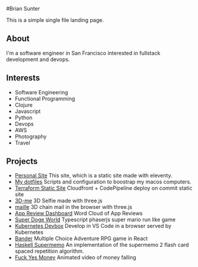 #Brian Sunter

This is a simple single file landing page.

## About
I'm a software engineer in San Francisco interested in fullstack development and devops.


## Interests

* Software Engineering
* Functional Programming
* Clojure
* Javascript
* Python
* Devops
* AWS
* Photography
* Travel

## Projects

* [Personal Site](https://github.com/briansunter/site) This site, which is a static site made with eleventy.
* [My dotfiles](https://github.com/briansunter/dotfiles) Scripts and configuration to boostrap my macos computers.
* [Terraform Static Site](https://github.com/briansunter/terraform-aws-static-site) Cloudfront + CodePipeline deploy on commit static site
* [3D-me](https://github.com/briansunter/3D-me) 3D Selfie made with three.js
* [maille](https://github.com/briansunter/maille) 3D chain mail in the browser with three.js
* [App Review Dashboard](https://github.com/briansunter/app-review-dashboard) Word Cloud of App Reviews
* [Super Doge World](https://github.com/briansunter/super-doge-world) Typescript phaserjs super mario run like game
* [Kubernetes Devbox](https://github.com/briansunter/kubernetes-devbox) Develop in VS Code in a browser served by Kubernetes
* [Bander](https://github.com/briansunter/bander) Multiple Choice Adventure RPG game in React
* [Haskell Supermemo](https://github.com/briansunter/haskell-supermemo) An implementation of the supermemo 2 flash card spaced repetition algorithm.
* [Fuck Yes Money](http://fuckyesmoney.briansunter.com/) Animated video of money falling
